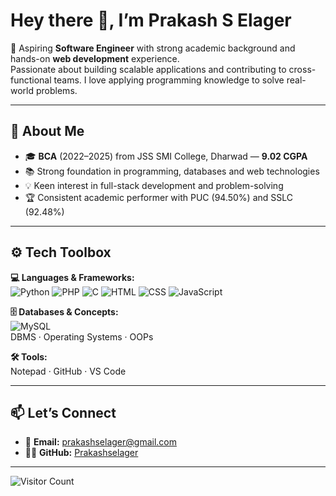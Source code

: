 #  Hey there 👋, I’m Prakash S Elager

🌟 Aspiring **Software Engineer** with strong academic background and hands-on **web development** experience.  
Passionate about building scalable applications and contributing to cross-functional teams. I love applying programming knowledge to solve real-world problems.

---

## 🧠 About Me
- 🎓 **BCA** (2022–2025) from JSS SMI College, Dharwad — **9.02 CGPA**   
- 📚 Strong foundation in programming, databases and web technologies  
- 💡 Keen interest in full-stack development and problem-solving  
- 🏆 Consistent academic performer with PUC (94.50%) and SSLC (92.48%)  

---

## ⚙️ Tech Toolbox

**💻 Languages & Frameworks:**  
![Python](https://img.shields.io/badge/-Python-blue?logo=python&logoColor=white) ![PHP](https://img.shields.io/badge/-PHP-777BB4?logo=php&logoColor=white)  ![C](https://img.shields.io/badge/-C-A8B9CC?logo=c&logoColor=black) ![HTML](https://img.shields.io/badge/HTML-E34F26?logo=html5&logoColor=white)
![CSS](https://img.shields.io/badge/CSS-1572B6?logo=css3&logoColor=white)
![JavaScript](https://img.shields.io/badge/-JavaScript-F7DF1E?logo=javascript&logoColor=black)  
 

**🗄️ Databases & Concepts:**  
![MySQL](https://img.shields.io/badge/-MySQL-4479A1?logo=mysql&logoColor=white)  
DBMS · Operating Systems · OOPs  

**🛠️ Tools:**  
Notepad · GitHub · VS Code  

---

## 📫 Let’s Connect
- 📧 **Email:** [prakashselager@gmail.com](mailto:prakashselager@gmail.com)  
- 🧑‍💻 **GitHub:** [Prakashselager](https://github.com/Prakashselager)  

---

![Visitor Count](https://komarev.com/ghpvc/?username=Prakashselager&color=blue&style=flat-square)
